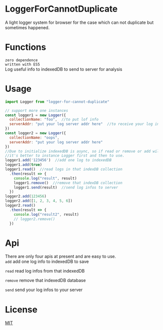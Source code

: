 # LoggerForCannotDuplicate
A light logger system for browser for the case which can not duplicate but sometimes happened.  

# Functions
```zero dependence```  
```written with ES5```  
Log useful info to indexedDB to send to server for analysis  

# Usage
```js
import Logger from "logger-for-cannot-duplicate"

// support more one instances
const logger1 = new Logger({
  collectionName: "foo",  //to put lof info
  serverAddr: "put your log server addr here"  //to receive your log infos
})
const logger2 = new Logger({
  collectionName: "oops",
  serverAddr: "put your log server addr here"
})
//Due to initialize indexedDB is async, so if read or remove or add will return a result named pending 
//it's better to instance Logger first and then to use.
logger1.add('123456')  //add one log to indexedDB
logger1.add(true)
logger1.read()  //read logs in that indexDB collection
  .then(result => {
    console.log("result", result)
    logger1.remove()  //remove that indexDB collection
    logger1.send(result)  //send log infos to server
  })
logger2.add(123456)
logger2.add([1, 2, 3, 4, 5, 6])
logger2.read()
  .then(result => {
    console.log("result2", result)
    // logger2.remove()
  })
```

# Api
There are only four apis at present and are easy to use.  
```add```
add one log info to indexedDB to save  

```read```
read log infos from that indexedDB  

```remove```
remove that indexedDB database  

```send```
send your log infos to your server  

# License
[MIT](https://github.com/zhoushoujian/logger-for-cannot-duplicate/blob/master/LICENSE)  